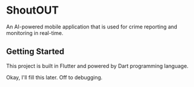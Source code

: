 # ShoutOUT

An AI-powered mobile application that is used for crime reporting and monitoring in real-time. 

## Getting Started

This project is built in Flutter and powered by Dart programming language.

Okay, I'll fill this later. Off to debugging. 
